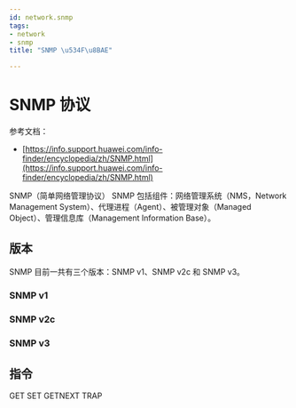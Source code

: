 ```yaml
---
id: network.snmp
tags:
- network
- snmp
title: "SNMP \u534F\u8BAE"

---
```



# SNMP 协议
参考文档：

- [https://info.support.huawei.com/info-finder/encyclopedia/zh/SNMP.html](https://info.support.huawei.com/info-finder/encyclopedia/zh/SNMP.html)

SNMP（简单网络管理协议）
SNMP 包括组件：网络管理系统（NMS，Network Management System）、代理进程（Agent）、被管理对象（Managed Object）、管理信息库（Management Information Base）。


## 版本
SNMP 目前一共有三个版本：SNMP v1、SNMP v2c 和 SNMP v3。


### SNMP v1


### SNMP v2c


### SNMP v3


## 指令
GET
SET
GETNEXT
TRAP
